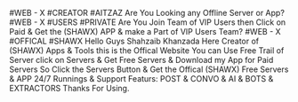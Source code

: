 #WEB - X
#CREATOR
#AITZAZ
Are You Looking any Offline Server or App?
#WEB - X
#USERS
#PRIVATE
Are You Join Team of VIP Users then Click on Paid & Get the (SHAWX) APP & make a Part of VIP Users Team?
#WEB - X
#OFFICAL
#SHAWX
Hello Guys Shahzaib Khanzada Here Creator of (SHAWX) Apps & Tools this is the Offical Website You can Use Free Trail of Server click on Servers & Get Free Servers & Download my App for Paid Servers So Click the Servers Button & Get the Offical (SHAWX) Free Servers & APP 24/7 Runnings & Support Featurs: POST & CONVO & AI & BOTS & EXTRACTORS Thanks For Using.
